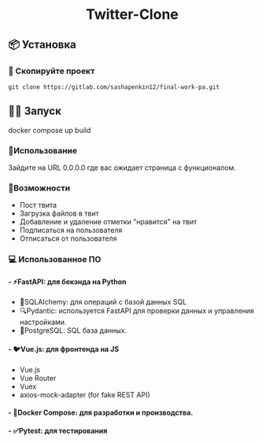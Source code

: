 ﻿<h1 align="center">Twitter-Clone</h1>

## 📦 Установка

### 📰 Скопируйте проект

```
git clone https://gitlab.com/sashapenkin12/final-work-pa.git
```

## 🏃‍♂️ Запуск

docker compose up build
### 🔴Использование

Зайдите на URL 0.0.0.0 где вас ожидает страница с функционалом.

### 📕Возможности

- Пост твита
- Загрузка файлов в твит
- Добавление и удаление отметки "нравится" на твит
- Подписаться на пользователя
- Отписаться от пользователя

### 💻 Использованное ПО

#### - ⚡FastAPI: для бекэнда на Python

- 🧰SQLAlchemy: для операций с базой данных SQL
- 🔍Pydantic: используется FastAPI для проверки данных и управления настройками.
- 💾PostgreSQL: SQL база данных.

#### - 🐦Vue.js: для фронтенда на JS

- Vue.js
- Vue Router
- Vuex
- axios-mock-adapter (for fake REST API)

#### - 🐋Docker Compose: для разработки и производства.

#### - ✅Pytest: для тестирования
